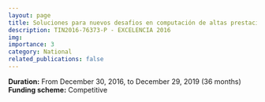 ```yaml
---
layout: page
title: Soluciones para nuevos desafios en computación de altas prestaciones.
description: TIN2016-76373-P - EXCELENCIA 2016
img: 
importance: 3
category: National
related_publications: false
---
```


**Duration:** From December 30, 2016, to December 29, 2019 (36 months)  
**Funding scheme:** Competitive